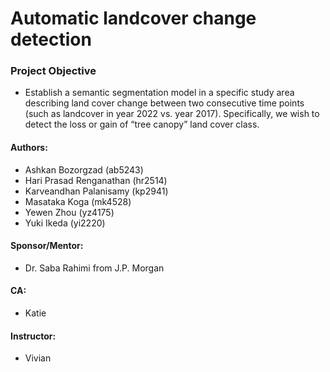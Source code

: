 # Automatic landcover change detection

### Project Objective
- Establish a semantic segmentation model in a specific study area describing land cover change between two consecutive time points (such as
landcover in year 2022 vs. year 2017). Specifically, we wish to detect the loss or gain of “tree canopy” land cover class.

####  Authors:
+ Ashkan Bozorgzad (ab5243)
+ Hari Prasad Renganathan (hr2514)
+ Karveandhan Palanisamy (kp2941)
+ Masataka Koga (mk4528)
+ Yewen Zhou (yz4175)
+ Yuki Ikeda (yi2220)

####  Sponsor/Mentor:
- Dr. Saba Rahimi from J.P. Morgan 

####  CA:
- Katie

####  Instructor:
- Vivian
